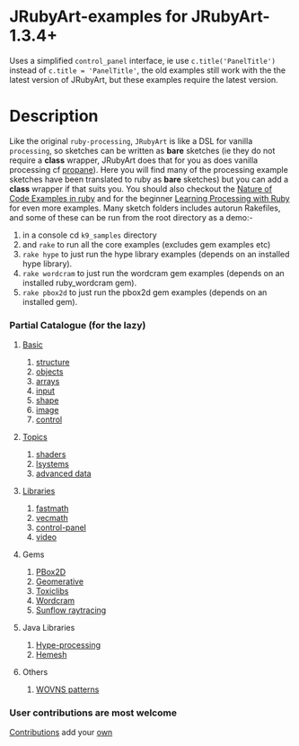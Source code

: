 # JRubyArt-examples for JRubyArt-1.3.4+
Uses a simplified `control_panel` interface, ie use `c.title('PanelTitle')` instead of `c.title = 'PanelTitle'`, the old examples still work with the the latest version of JRubyArt, but these examples require the latest version.

Description
================

Like the original `ruby-processing`, `JRubyArt` is like a DSL for vanilla `processing`, so sketches can be written as **bare** sketches (ie they do not require a **class** wrapper, JRubyArt does that for you as does vanilla processing cf [propane][propane]). Here you will find many of the processing example sketches have been translated to ruby as **bare** sketches) but you can add a **class** wrapper if that suits you. You should also checkout the [Nature of Code Examples in ruby][] and for the beginner [Learning Processing with Ruby][] for even more examples. Many sketch folders includes autorun Rakefiles, and some of these can be run from the root directory as a demo:-

1. in a console cd `k9_samples` directory
2. and `rake` to run all the core examples (excludes gem examples etc)
3. `rake hype` to just run the hype library examples (depends on an installed hype library).
4. `rake wordcram` to just run the wordcram gem examples (depends on an installed ruby_wordcram gem).
5. `rake pbox2d` to just run the pbox2d gem examples (depends on an installed gem).

### Partial Catalogue (for the lazy)

1. [Basic][]

    1. [structure][]
    2. [objects][]
    3. [arrays][]
    4. [input][]
    5. [shape][]
    6. [image][]
    7. [control][]

2. [Topics][]

    1. [shaders][]
    2. [lsystems][]
    3. [advanced data][]

3. [Libraries][]
    1. [fastmath][]
    2. [vecmath][]
    3. [control-panel][]
    4. [video][]

4. Gems
   1. [PBox2D][pbox2d]
   2. [Geomerative][geomerative]
   3. [Toxiclibs][toxiclibs]
   4. [Wordcram][wordcram]
   5. [Sunflow raytracing][joons]

5. Java Libraries
   1. [Hype-processing][hype]
   2. [Hemesh][hemesh]
6. Others
   1. [WOVNS patterns][wovns]

### User contributions are most welcome
[Contributions][] add your [own][]

[wovns]:https://github.com/ruby-processing/JRubyArt-examples/tree/master/examples/WOVNS
[Learning Processing with Ruby]:https://github.com/ruby-processing/learning-processing-with-ruby
[Nature of Code Examples in ruby]:https://github.com/ruby-processing/The-Nature-of-Code-for-JRubyArt
[Contributions]:https://github.com/ruby-processing/JRubyArt-examples/tree/master/contributed
[own]:https://github.com/ruby-processing/JRubyArt-examples/blob/master/CONTRIBUTING.md
[Basic]:https://github.com/ruby-processing/JRubyArt-examples/tree/master/processing_app/basics
[structure]:https://github.com/ruby-processing/JRubyArt-examples/tree/master/processing_app/basics/structure
[objects]:https://github.com/ruby-processing/JRubyArt-examples/tree/master/processing_app/basics/objects
[arrays]:https://github.com/ruby-processing/JRubyArt-examples/tree/master/processing_app/basics/arrays
[control]:https://github.com/ruby-processing/JRubyArt-examples/tree/master/processing_app/basics/control
[shape]:https://github.com/ruby-processing/JRubyArt-examples/tree/master/processing_app/basics/shape
[input]:https://github.com/ruby-processing/JRubyArt-examples/tree/master/processing_app/basics/input
[image]:https://github.com/ruby-processing/JRubyArt-examples/tree/master/processing_app/basics/image
[Topics]:https://github.com/ruby-processing/JRubyArt-examples/tree/master/processing_app/topics
[lsystems]:https://github.com/ruby-processing/JRubyArt-examples/tree/master/processing_app/topics/lsystems
[advanced data]:https://github.com/ruby-processing/JRubyArt-examples/tree/master/processing_app/topics/advanced_data
[shaders]:https://github.com/ruby-processing/JRubyArt-examples/tree/master/processing_app/topics/shaders
[Libraries]:https://github.com/ruby-processing/JRubyArt-examples/tree/master/processing_app/library
[fastmath]:https://github.com/ruby-processing/JRubyArt-examples/tree/master/processing_app/library/fastmath
[vecmath]:https://github.com/ruby-processing/JRubyArt-examples/tree/master/processing_app/library/vecmath
[video]:https://github.com/ruby-processing/JRubyArt-examples/tree/master/processing_app/library/video
[control-panel]:https://github.com/ruby-processing/JRubyArt-examples/tree/master/contributed/jwishy.rb
[PBox2D]:https://github.com/ruby-processing/JRubyArt-examples/tree/master/external_library/ruby_gem/jbox2d
[hype]:https://github.com/ruby-processing/JRubyArt-examples/tree/master/external_library/java/hype
[hemesh]:https://github.com/ruby-processing/JRubyArt-examples/tree/master/external_library/java/hemesh
[joons]:https://github.com/ruby-processing/JRubyArt-examples/tree/master/external_library/gem/joonsrenderer
[geomerative]:https://github.com/ruby-processing/JRubyArt-examples/tree/master/external_library/gem/geomerative
[toxiclibs]:https://github.com/ruby-processing/JRubyArt-examples/tree/master/external_library/gem/toxiclibs
[wordcram]:https://github.com/ruby-processing/JRubyArt-examples/tree/master/external_library/gem/ruby_wordcram
[propane]:https://ruby-processing.github.io/propane/
